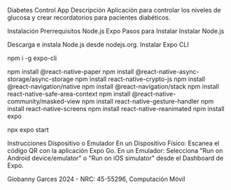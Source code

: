 Diabetes Control App
Descripción
Aplicación para controlar los niveles de glucosa y crear recordatorios para pacientes diabéticos.

Instalación
Prerrequisitos
Node.js
Expo 
Pasos para Instalar
Instalar Node.js

Descarga e instala Node.js desde nodejs.org.
Instalar Expo CLI

npm i -g expo-cli

 npm install @react-native-paper
 npm install @react-native-async-storage/async-storage
 npm install react-native-crypto-js
 npm install @react-navigation/native
 npm install @react-navigation/stack
 npm install react-native-safe-area-context
 npm install @react-native-community/masked-view
 npm install react-native-gesture-handler
 npm install react-native-screens
 npm install react-native-reanimated
 npm install expo

npx expo start

Instrucciones Dispositivo o Emulador
En un Dispositivo Físico: Escanea el código QR con la aplicación Expo Go. En un Emulador: Selecciona "Run on Android device/emulator" o "Run on iOS simulator" desde el Dashboard de Expo.

Giobanny Garces 2024 - NRC: 45-55296, Computación Móvil
